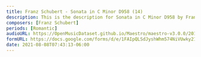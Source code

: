 ```yaml
---
title: Franz Schubert - Sonata in C Minor D958 (14)
description: This is the description for Sonata in C Minor D958 by Franz Schubert
composers: [Franz Schubert]
periods: [Romantic]
audioURL: https://OpenMusicDataset.github.io/Maestro/maestro-v3.0.0/2018/MIDI-Unprocessed_Schubert7-9_MID--AUDIO_16_R2_2018_wav.midi
formURL: https://docs.google.com/forms/d/e/1FAIpQLSdJyshWhm574NiVUwky21IoN9NZjBAULNnQbZweUN-IewLfmA/viewform
date: 2021-08-08T07:43:13-06:00
---
```

